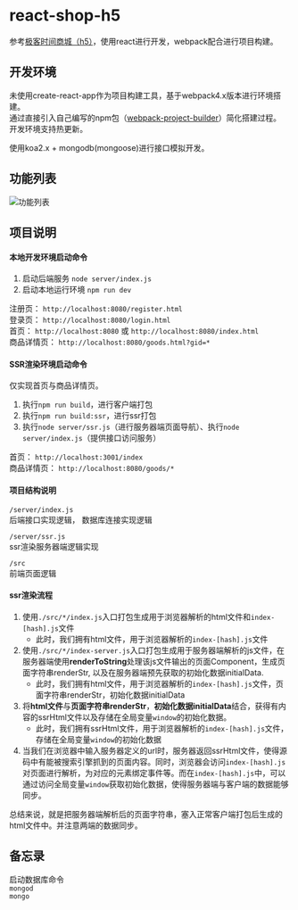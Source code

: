 # react-shop-h5
参考[极客时间商城（h5）](https://shop18793264.m.youzan.com/v2/feature/TJe4bYhxyP?dc_ps=2293231415741009926.200001)，使用react进行开发，webpack配合进行项目构建。

## 开发环境
未使用create-react-app作为项目构建工具，基于webpack4.x版本进行环境搭建。  
通过直接引入自己编写的npm包（[webpack-project-builder](https://www.npmjs.com/package/webpack-project-builder)）简化搭建过程。  
开发环境支持热更新。  

使用koa2.x + mongodb(mongoose)进行接口模拟开发。 

## 功能列表  
![功能列表](https://note.youdao.com/yws/public/resource/2f9dd0205a972ef294d6906edeb10a61/xmlnote/75D9BBBA8FB241AE951D9A77BE87E170/8322)    

## 项目说明  
#### 本地开发环境启动命令  
1. 启动后端服务  `node server/index.js`  
2. 启动本地运行环境  `npm run dev`  

注册页： `http://localhost:8080/register.html`  
登录页： `http://localhost:8080/login.html`  
首页： `http://localhost:8080` 或 `http://localhost:8080/index.html`  
商品详情页： `http://localhost:8080/goods.html?gid=*` 

#### SSR渲染环境启动命令 
仅实现首页与商品详情页。  
1. 执行`npm run build`，进行客户端打包  
2. 执行`npm run build:ssr`，进行ssr打包  
3. 执行`node server/ssr.js`（进行服务器端页面导航）、执行`node server/index.js`（提供接口访问服务）
  
首页： `http://localhost:3001/index`  
商品详情页： `http://localhost:8080/goods/*`  

#### 项目结构说明  
`/server/index.js`  
后端接口实现逻辑， 数据库连接实现逻辑  

`/server/ssr.js`  
ssr渲染服务器端逻辑实现  

`/src`  
前端页面逻辑

#### ssr渲染流程  
1. 使用`./src/*/index.js`入口打包生成用于浏览器解析的html文件和`index-[hash].js`文件   
    - 此时，我们拥有html文件，用于浏览器解析的`index-[hash].js`文件
2. 使用`./src/*/index-server.js`入口打包生成用于服务器端解析的js文件，在服务器端使用**renderToString**处理该js文件输出的页面Component，生成页面字符串renderStr, 以及在服务器端预先获取的初始化数据initialData.  
    - 此时，我们拥有html文件，用于浏览器解析的`index-[hash].js`文件，页面字符串renderStr，初始化数据initialData    
3. 将**html文件**与**页面字符串renderStr**，**初始化数据initialData**结合，获得有内容的ssrHtml文件以及存储在全局变量`window`的初始化数据。  
    - 此时，我们拥有ssrHtml文件，用于浏览器解析的`index-[hash].js`文件，存储在全局变量`window`的初始化数据  
4. 当我们在浏览器中输入服务器定义的url时，服务器返回ssrHtml文件，使得源码中有能被搜索引擎抓到的页面内容。同时，浏览器会访问`index-[hash].js`对页面进行解析，为对应的元素绑定事件等。而在`index-[hash].js`中，可以通过访问全局变量`window`获取初始化数据，使得服务器端与客户端的数据能够同步。  

总结来说，就是把服务器端解析后的页面字符串，塞入正常客户端打包后生成的html文件中。并注意两端的数据同步。

## 备忘录  
启动数据库命令  
`mongod`  
`mongo`